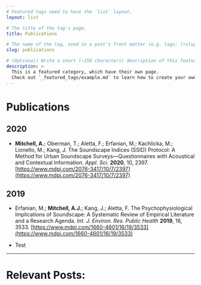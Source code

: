 ```yaml
---
# Featured tags need to have the `list` layout.
layout: list

# The title of the tag's page.
title: Publications

# The name of the tag, used in a post's front matter (e.g. tags: [<slug>]).
slug: publications

# (Optional) Write a short (~150 characters) description of this featured tag.
description: >
  This is a featured category, which have their own page.
  Check out `_featured_tags/example.md` to learn how to create your own.
---
```


# Publications

## 2020

 * **Mitchell, A.**; Oberman, T.; Aletta, F.; Erfanian, M.; Kachlicka, M.; Lionello, M.; Kang, J. The Soundscape Indices (SSID) Protocol: A Method for Urban Soundscape Surveys—Questionnaires with Acoustical and Contextual Information. *Appl. Sci.* **2020**, 10, 2397. [https://www.mdpi.com/2076-3417/10/7/2397](https://www.mdpi.com/2076-3417/10/7/2397)

## 2019

* Erfanian, M.; **Mitchell, A.J.**; Kang, J.; Aletta, F. The Psychophysiological Implications of Soundscape: A Systematic Review of Empirical Literature and a Research Agenda. *Int. J. Environ. Res. Public Health* **2019**, 16, 3533. [https://www.mdpi.com/1660-4601/16/19/3533](https://www.mdpi.com/1660-4601/16/19/3533)

* Test


---


 # Relevant Posts:
